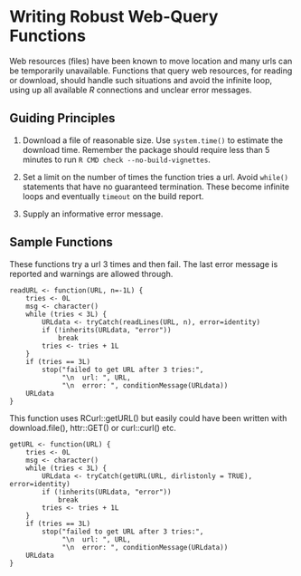 # Writing Robust Web-Query Functions

Web resources (files) have been known to move location and many urls can be
temporarily unavailable. Functions that query web resources, for reading or
download, should handle such situations and avoid the infinite loop, using up
all available _R_ connections and unclear error messages.

## Guiding Principles

1. Download a file of reasonable size. Use `system.time()` to estimate the
   download time. Remember the package should require less than 5 minutes to
   run `R CMD check --no-build-vignettes`.

2. Set a limit on the number of times the function tries a url. Avoid
   `while()` statements that have no guaranteed termination. These
   become infinite loops and eventually `timeout` on the build report.

3. Supply an informative error message.

## Sample Functions

These functions try a url 3 times and then fail. The last error message is 
reported and warnings are allowed through.

    readURL <- function(URL, n=-1L) {
        tries <- 0L
        msg <- character()
        while (tries < 3L) {
            URLdata <- tryCatch(readLines(URL, n), error=identity)
            if (!inherits(URLdata, "error"))
                break
            tries <- tries + 1L
        }
        if (tries == 3L)
            stop("failed to get URL after 3 tries:",
                 "\n  url: ", URL,
                 "\n  error: ", conditionMessage(URLdata))
        URLdata
    }

This function uses RCurl::getURL() but easily could have been written with
download.file(), httr::GET() or curl::curl() etc.

    getURL <- function(URL) {
        tries <- 0L
        msg <- character()
        while (tries < 3L) {
            URLdata <- tryCatch(getURL(URL, dirlistonly = TRUE), error=identity)
            if (!inherits(URLdata, "error"))
                break
            tries <- tries + 1L
        }
        if (tries == 3L)
            stop("failed to get URL after 3 tries:",
                 "\n  url: ", URL,
                 "\n  error: ", conditionMessage(URLdata))
        URLdata
    }
